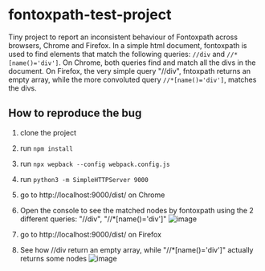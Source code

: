 # fontoxpath-test-project
Tiny project to report an inconsistent behaviour of Fontoxpath across browsers, Chrome and Firefox.
In a simple html document, fontoxpath is used to find elements that match the following queries: `//div` and `//*[name()='div']`.
On Chrome, both queries find and match all the divs in the document.
On Firefox, the very simple query "//div", fntoxpath returns an empty array, while the more convoluted query `//*[name()='div']`, matches the divs. 

## How to reproduce the bug
1. clone the project
2. run `npm install`
3. run `npx wepback --config webpack.config.js`
4. run `python3 -m SimpleHTTPServer 9000`
5. go to http://localhost:9000/dist/ on Chrome
6. Open the console to see the matched nodes by fontoxpath using the 2 different queries: "//div", "//*[name()='div']"
![image](https://github.com/ilariaschinina/fontoxpath-test-project/assets/54150499/189ce1d5-8e1f-47f8-a544-f66628e0016c)


7. go to http://localhost:9000/dist/ on Firefox
8. See how //div return an empty array, while "//*[name()='div']" actually returns some nodes
![image](https://github.com/ilariaschinina/fontoxpath-test-project/assets/54150499/df982944-8e4f-461b-9c03-3b6d7294f517)

